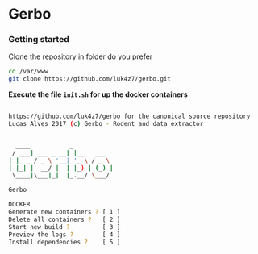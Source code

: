 # Gerbo

### Getting started

Clone the repository in folder do you prefer
```bash
cd /var/www
git clone https://github.com/luk4z7/gerbo.git
```

**Execute the file `init.sh` for up the docker containers**

```bash

https://github.com/luk4z7/gerbo for the canonical source repository
Lucas Alves 2017 (c) Gerbo - Rodent and data extractor


  ____           _
 / ___| ___ _ __| |__   ___
| |  _ / _ \ '__| '_ \ / _ \
| |_| |  __/ |  | |_) | (_) |
 \____|\___|_|  |_.__/ \___/

Gerbo

DOCKER
Generate new containers ? [ 1 ]
Delete all containers ?   [ 2 ]
Start new build ?         [ 3 ]
Preview the logs ?        [ 4 ]
Install dependencies ?    [ 5 ]

```